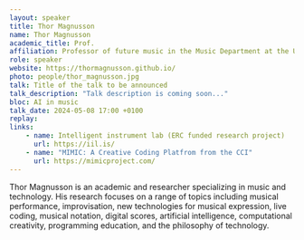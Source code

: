 ```yaml
---
layout: speaker
title: Thor Magnusson
name: Thor Magnusson
academic_title: Prof.
affiliation: Professor of future music in the Music Department at the University of Sussex
role: speaker
website: https://thormagnusson.github.io/
photo: people/thor_magnusson.jpg
talk: Title of the talk to be announced
talk_description: "Talk description is coming soon..."
bloc: AI in music
talk_date: 2024-05-08 17:00 +0100
replay: 
links:
    - name: Intelligent instrument lab (ERC funded research project)
      url: https://iil.is/
    - name: "MIMIC: A Creative Coding Platfrom from the CCI"
      url: https://mimicproject.com/
---
```


Thor Magnusson is an academic and researcher specializing in music and technology. His research focuses on a range of topics including musical performance, improvisation, new technologies for musical expression, live coding, musical notation, digital scores, artificial intelligence, computational creativity, programming education, and the philosophy of technology.